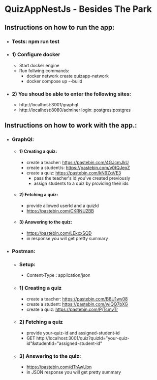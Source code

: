 # QuizAppNestJs - Besides The Park

## Instructions on how to run the app:
- ### Tests: npm run test
- ### 1) Configure docker
    - Start docker engine 
    - Run follwing commands: 
      - docker network create quizapp-network
      - docker compose up --build
- ### 2) You shoud be able to enter the following sites:
    - http://localhost:3001/graphql
    - http://localhost:8080/adminer login: postgres:postgres
## Instructions on how to work with the app.:
- ### GraphQl:
    - #### 1) Creating a quiz:
        - create a teacher: https://pastebin.com/4GJcmJkU
        - create a student/s: https://pastebin.com/v0tQJepZ
        - create a quiz: https://pastebin.com/kN9ZqVE3
            - pass the teacher's id you've created previously
            - assign students to a quiz by providing their ids
    - #### 2) Fetching a quiz:
        - provide allowed userId and a quizId
        - https://pastebin.com/CKRNU2BB
    - #### 3) Answering to the quiz:
        - https://pastebin.com/LEkxxSQD
        - in response you will get pretty summary
- ### Postman:
    - ### Setup:
        - Content-Type : application/json
    - ### 1) Creating a quiz
        - create a teacher: https://pastebin.com/B8U1wv08
        - create a student: https://pastebin.com/wiQQ7bXG
        - create a quiz: https://pastebin.com/PjTcmvTr
    - ### 2) Fetching a quiz
        - provide your-quiz-id and assigned-student-id
        - GET http://localhost:3001/quiz?quizId="your-quiz-id"&studentId="assigned-student-id"
    - ### 3) Answering to the quiz:
        - https://pastebin.com/dTrAwUbn
        - in JSON response you will get pretty summary
